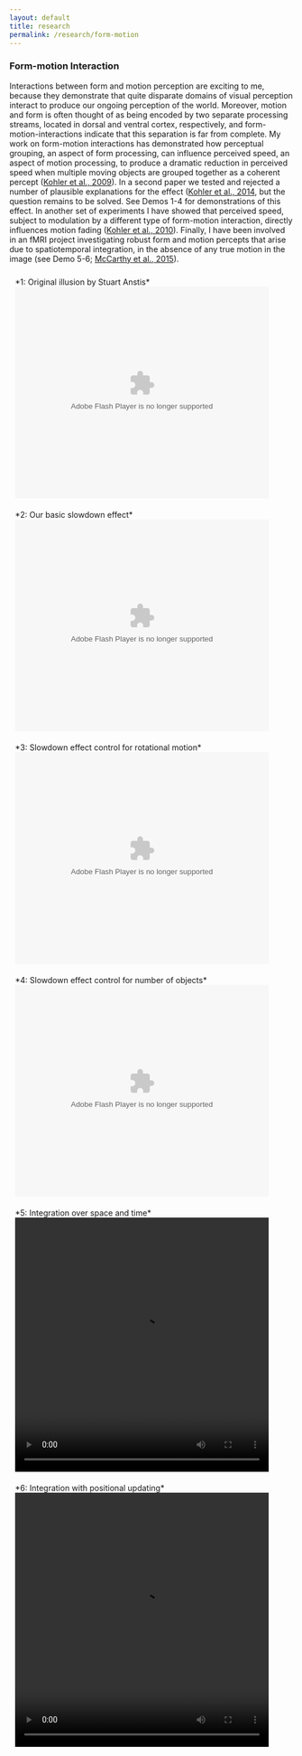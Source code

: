 ```yaml
---
layout: default
title: research
permalink: /research/form-motion
---
```

### Form-motion Interaction
Interactions between form and motion perception are exciting to me, because they demonstrate that quite disparate domains of visual perception interact to produce our ongoing perception of the world. Moreover, motion and form is often thought of as being encoded by two separate processing streams, located in dorsal and ventral cortex, respectively, and form-motion-interactions indicate that this separation is far from complete. My work on form-motion interactions has demonstrated how perceptual grouping, an aspect of form processing, can influence perceived speed, an aspect of motion processing, to produce a dramatic reduction in perceived speed when multiple moving objects are grouped together as a coherent percept ([Kohler et al., 2009](/assets/papers/kohler_et_al_2009.pdf)). In a second paper we tested and rejected a number of plausible explanations for the effect ([Kohler et al., 2014](/assets/papers/kohler_et_al_2014.pdf), but the question remains to be solved. See Demos 1-4 for demonstrations of this effect. In another set of experiments I have showed that perceived speed, subject to modulation by a different type of form-motion interaction, directly influences motion fading ([Kohler et al., 2010](/assets/papers/kohler_et_al_2010.pdf)). Finally, I have been involved in an fMRI project investigating robust form and motion percepts that arise due to spatiotemporal integration, in the absence of any true motion in the image (see Demo 5-6; [McCarthy et al., 2015](/assets/papers/mccarthy_et_al_2015.pdf)).

<div class="row">
<div class="column" style="padding: 10px; width: 460px">*1: Original illusion by Stuart Anstis*<br><embed src="/assets/demos/anstis.swf" quality="high" bgcolor="#999999" width="450px" height="375px" name="anstis" allowScriptAccess="sameDomain" allowFullScreen="true" type="application/x-shockwave-flash" pluginspage="https://www.adobe.com/go/getflashplayer"/>
</div>
<div class="column" style="padding: 10px; width: 460px">*2: Our basic slowdown effect*<br><embed src="/assets/demos/slowdown_orig.swf" quality="high" bgcolor="#999999" width="450px" height="375px" name="slowdown" allowScriptAccess="sameDomain" allowFullScreen="true" type="application/x-shockwave-flash" pluginspage="https://www.adobe.com/go/getflashplayer"/>
</div>
</div>
<div class="row">
<div class="column" style="padding: 10px; width: 460px">*3: Slowdown effect control for rotational motion*<br><embed src="/assets/demos/slowdown_norot.swf" quality="high" bgcolor="#999999" width="450px" height="375px" name="slowdown_norot" allowScriptAccess="sameDomain" allowFullScreen="true" type="application/x-shockwave-flash" pluginspage="https://www.adobe.com/go/getflashplayer"/>
</div>
<div class="column" style="padding: 10px; width: 460px">*4: Slowdown effect control for number of objects*<br><embed src="/assets/demos/slowdown_mod.swf" quality="high" bgcolor="#999999" width="450px" height="375px" name="slowdown_mod" allowScriptAccess="sameDomain" allowFullScreen="true" type="application/x-shockwave-flash" pluginspage="https://www.adobe.com/go/getflashplayer"/>
</div>
</div>
<div class="row">
<div class="column" style="padding: 10px; width: 460px">*5: Integration over space and time*<br>
	<video id="video" controls='controls' width="450" height="450">
		<source src="/assets/demos/STFI1.mov" type="video/mov"/>
		<source src="/assets/demos/STFI1.ogv" type="video/ogg"/>
		<source src="/assets/demos/STFI1.webm" type="video/webm"/> Your browser doesn't seem to support the video tag.
	</video>
</div>
<div class="column" style="padding: 10px; width: 460px">*6: Integration with positional updating*<br>
	<video id="video" controls='controls' width="450" height="450">
		<source src="/assets/demos/STFI2.mov" type="video/mov"/>
		<source src="/assets/demos/STFI2.ogv" type="video/ogg"/>
		<source src="/assets/demos/STFI2.webm" type="video/webm"/> Your browser doesn't seem to support the video tag.
	</video>
</div>
</div>